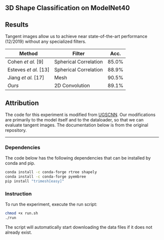 ## 3D Shape Classification on ModelNet40

## Results

Tangent images allow us to achieve near state-of-the-art performance (12/2019) without any specialized filters.

| Method | Filter | Acc. |
|--------|--------|------|
| Cohen *et al.* [9] | Spherical Correlation | 85.0%  |
| Esteves *et al.* [13] | Spherical Correlation | 88.9%  |
| Jiang *et al.* [17] | Mesh | 90.5%  |
| *Ours* | 2D Convolution | 89.1%  |


## Attribution
The code for this experiment is modified from [UGSCNN](https://github.com/maxjiang93/ugscnn/tree/master/experiments/exp2_modelnet40). Our modifications are primarily to the model itself and to the dataloader, so that we can evaluate tangent images. The documentation below is from the original repository.

---------------------

### Dependencies
The code below has the following dependencies that can be installed by conda and pip.
```bash
conda install -c conda-forge rtree shapely  
conda install -c conda-forge pyembree  
pip install "trimesh[easy]"  
```
### Instruction
To run the experiment, execute the run script:
```bash
chmod +x run.sh
./run
```
The script will automatically start downloading the data files if it does not already exist.